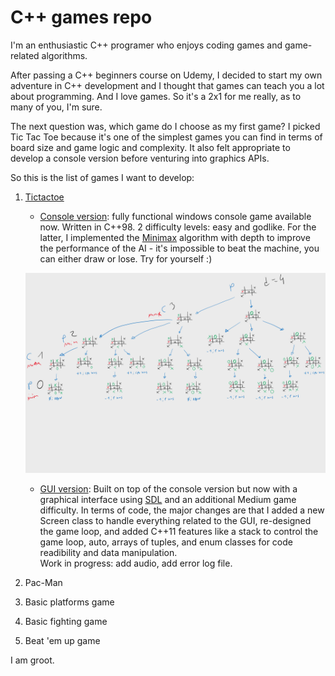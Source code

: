 # C++ games repo

I'm an enthusiastic C++ programer who enjoys coding games and game-related algorithms. 

After passing a C++ beginners course on Udemy, I decided to start my own adventure in C++ development and I thought 
that games can teach you a lot about programming. And I love games. So it's a 2x1 for me really, as to many of you, 
I'm sure.

The next question was, which game do I choose as my first game? I picked Tic Tac Toe because it's one of the simplest
games you can find in terms of board size and game logic and complexity. It also felt appropriate to develop a console version before venturing into graphics APIs.

So this is the list of games I want to develop: 
1. [Tictactoe](https://en.wikipedia.org/wiki/Tic-tac-toe)
   * [Console version](https://github.com/amonteir/games/tree/master/tictactoe): fully functional windows console game available now. Written in C++98. 2 difficulty levels: easy and godlike. For the latter, I implemented the [Minimax](https://en.wikipedia.org/wiki/Minimax) algorithm with depth to improve the performance of the AI - it's impossible to beat the machine, you can either draw or lose. Try for yourself :)
   
   ![Screenshot](minimax_tictactoe.png)
   
   * [GUI version](https://github.com/amonteir/games/tree/master/tictactoe_gui): Built on top of the console version but now with a  graphical interface using [SDL](https://www.libsdl.org/) and an additional Medium game difficulty. In terms of code, the major changes are that I added a new Screen class to handle everything related to the GUI, re-designed the game loop, and added C++11 features like a stack to control the game loop, auto, arrays of tuples, and enum classes for code readibility and data manipulation. 
   <br/>Work in progress: add audio, add error log file.
2. Pac-Man
3. Basic platforms game
4. Basic fighting game
5. Beat 'em up game

I am groot.
